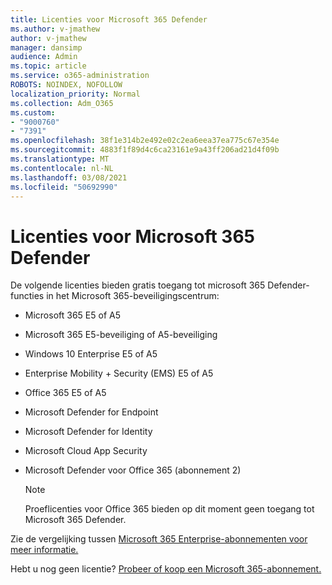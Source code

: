 ```yaml
---
title: Licenties voor Microsoft 365 Defender
ms.author: v-jmathew
author: v-jmathew
manager: dansimp
audience: Admin
ms.topic: article
ms.service: o365-administration
ROBOTS: NOINDEX, NOFOLLOW
localization_priority: Normal
ms.collection: Adm_O365
ms.custom:
- "9000760"
- "7391"
ms.openlocfilehash: 38f1e314b2e492e02c2ea6eea37ea775c67e354e
ms.sourcegitcommit: 4883f1f89d4c6ca23161e9a43ff206ad21d4f09b
ms.translationtype: MT
ms.contentlocale: nl-NL
ms.lasthandoff: 03/08/2021
ms.locfileid: "50692990"
---
```

# <a name="licenses-for-microsoft-365-defender"></a>Licenties voor Microsoft 365 Defender

De volgende licenties bieden gratis toegang tot microsoft 365 Defender-functies in het Microsoft 365-beveiligingscentrum:

- Microsoft 365 E5 of A5
- Microsoft 365 E5-beveiliging of A5-beveiliging
- Windows 10 Enterprise E5 of A5
- Enterprise Mobility + Security (EMS) E5 of A5
- Office 365 E5 of A5
- Microsoft Defender for Endpoint
- Microsoft Defender for Identity
- Microsoft Cloud App Security
- Microsoft Defender voor Office 365 (abonnement 2)

    > [!NOTE]
    > Proeflicenties voor Office 365 bieden op dit moment geen toegang tot Microsoft 365 Defender.

Zie de vergelijking tussen [Microsoft 365 Enterprise-abonnementen voor meer informatie.](https://go.microsoft.com/fwlink/?linkid=2143458)

Hebt u nog geen licentie? [Probeer of koop een Microsoft 365-abonnement.](https://go.microsoft.com/fwlink/?linkid=2143625)
